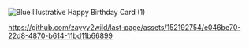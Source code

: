 ![Blue Illustrative Happy Birthday Card (1)](https://github.com/zayyy2wild/last-page/assets/152192754/b63f4101-1c07-426c-8fb0-79977c89095c)



https://github.com/zayyy2wild/last-page/assets/152192754/e046be70-22d8-4870-b614-11bd11b66899

